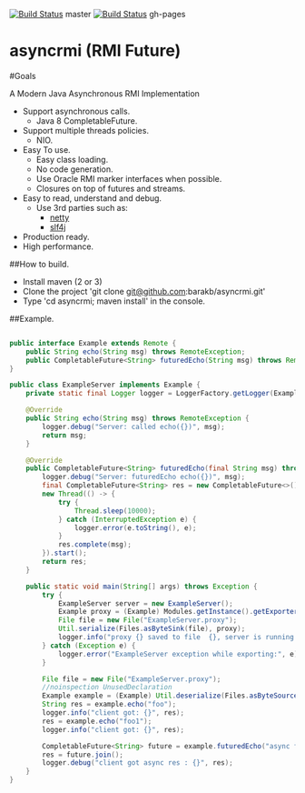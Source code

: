 [![Build Status](https://travis-ci.org/barakb/asyncrmi.svg?branch=master)](https://travis-ci.org/barakb/asyncrmi) master
[![Build Status](https://travis-ci.org/barakb/asyncrmi.svg?branch=gh-pages)](https://github.com/barakb/asyncrmi/tree/gh-pages) gh-pages

asyncrmi (RMI Future)
=====================

#Goals

A Modern Java Asynchronous RMI Implementation

- Support asynchronous calls.
    * Java 8 CompletableFuture.
- Support multiple threads policies.
    * NIO.
- Easy To use.
    * Easy class loading.
    * No code generation.
    * Use Oracle RMI marker interfaces when possible.
    * Closures on top of futures and streams.
- Easy to read, understand and debug.
     * Use 3rd parties such as:
        + [netty](http://netty.io/)
        + [slf4j](http://www.slf4j.org/)
- Production ready.
- High performance.


##How to build.

- Install maven (2 or 3)
- Clone the project 'git clone git@github.com:barakb/asyncrmi.git'
- Type 'cd asyncrmi; maven install' in the console.

##Example.

```java

public interface Example extends Remote {
    public String echo(String msg) throws RemoteException;
    public CompletableFuture<String> futuredEcho(String msg) throws RemoteException;
}

public class ExampleServer implements Example {
    private static final Logger logger = LoggerFactory.getLogger(ExampleServer.class);

    @Override
    public String echo(String msg) throws RemoteException {
        logger.debug("Server: called echo({})", msg);
        return msg;
    }

    @Override
    public CompletableFuture<String> futuredEcho(final String msg) throws RemoteException {
        logger.debug("Server: futuredEcho echo({})", msg);
        final CompletableFuture<String> res = new CompletableFuture<>();
        new Thread(() -> {
            try {
                Thread.sleep(10000);
            } catch (InterruptedException e) {
                logger.error(e.toString(), e);
            }
            res.complete(msg);
        }).start();
        return res;
    }

    public static void main(String[] args) throws Exception {
        try {
            ExampleServer server = new ExampleServer();
            Example proxy = (Example) Modules.getInstance().getExporter().export(server);
            File file = new File("ExampleServer.proxy");
            Util.serialize(Files.asByteSink(file), proxy);
            logger.info("proxy {} saved to file  {}, server is running at: {}:{}", proxy, file.getAbsolutePath());
        } catch (Exception e) {
            logger.error("ExampleServer exception while exporting:", e);
        }

        File file = new File("ExampleServer.proxy");
        //noinspection UnusedDeclaration
        Example example = (Example) Util.deserialize(Files.asByteSource(file));
        String res = example.echo("foo");
        logger.info("client got: {}", res);
        res = example.echo("foo1");
        logger.info("client got: {}", res);

        CompletableFuture<String> future = example.futuredEcho("async foo");
        res = future.join();
        logger.debug("client got async res : {}", res);
    }
}
```